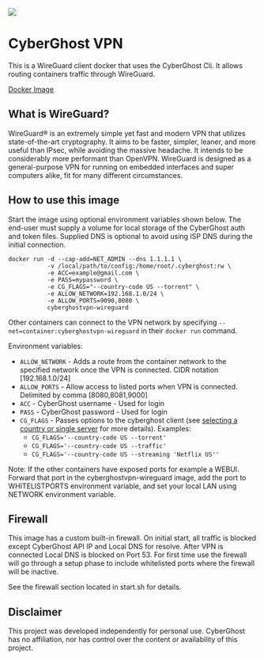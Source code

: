 <p alighn="center">
 <a href="https://www.cyberghostvpn.com/"> <img src="https://raw.githubusercontent.com/ambimanus/cyberghostvpn-wireguard/main/.img/CyberGhost-Logo-Header.png"></a>
</p>

# CyberGhost VPN

This is a WireGuard client docker that uses the CyberGhost Cli. It allows routing containers traffic through WireGuard.

[Docker Image](https://hub.docker.com/r/ambimanus/cyberghostvpn-wireguard)

## What is WireGuard?

WireGuard® is an extremely simple yet fast and modern VPN that utilizes state-of-the-art cryptography. It aims to be faster, simpler, leaner, and more useful than IPsec, while avoiding the massive headache. It intends to be considerably more performant than OpenVPN. WireGuard is designed as a general-purpose VPN for running on embedded interfaces and super computers alike, fit for many different circumstances.

## How to use this image

Start the image using optional environment variables shown below. The end-user must supply a volume for local storage of the CyberGhost auth and token files. Supplied DNS is optional to avoid using ISP DNS during the initial connection.

```
docker run -d --cap-add=NET_ADMIN --dns 1.1.1.1 \
           -v /local/path/to/config:/home/root/.cyberghost:rw \
           -e ACC=example@gmail.com \
           -e PASS=mypassword \
           -e CG_FLAGS="--country-code US --torrent" \
           -e ALLOW_NETWORK=192.168.1.0/24 \
           -e ALLOW_PORTS=9090,8080 \
           cyberghostvpn-wireguard
```

Other containers can connect to the VPN network by specifying `--net=container:cyberghostvpn-wireguard` in their `docker run` command.

Environment variables:
- `ALLOW_NETWORK` - Adds a route from the container network to the specified network once the VPN is connected. CIDR notation [192.168.1.0/24]
- `ALLOW_PORTS` - Allow access to listed ports when VPN is connected. Delimited by comma [8080,8081,9000]
- `ACC` - CyberGhost username - Used for login
- `PASS` - CyberGhost password - Used for login
- `CG_FLAGS` - Passes options to the cyberghost client (see [selecting a country or single server](https://support.cyberghostvpn.com/hc/en-us/articles/360020673194--How-to-select-a-country-or-single-server-with-CyberGhost-on-Linux) for more details). Examples:
    - `CG_FLAGS='--country-code US --torrent'`
    - `CG_FLAGS='--country-code US --traffic'`
    - `CG_FLAGS='--country-code US --streaming 'Netflix US''`

Note: If the other containers have exposed ports for example a WEBUI. Forward that port in the cyberghostvpn-wireguard image, add the port to WHITELISTPORTS environment variable, and set your local LAN using NETWORK environment variable.

## Firewall

This image has a custom built-in firewall. On initial start, all traffic is blocked except CyberGhost API IP and Local DNS for resolve. After VPN is connected Local DNS is blocked on Port 53. For first time use the firewall will go through a setup phase to include whitelisted ports where the firewall will be inactive.

See the firewall section located in start.sh for details.

## Disclaimer

This project was developed independently for personal use. CyberGhost has no affiliation, nor has control over the content or availability of this project.

